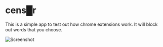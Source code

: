 # cens█r
This is a simple app to test out how chrome extensions work. It will block out words that you choose.

![Screenshot](http://i.imgur.com/FVyKkvi.png)
